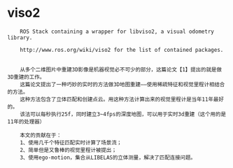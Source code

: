 # viso2


        ROS Stack containing a wrapper for libviso2, a visual odometry library. 
        
        http://www.ros.org/wiki/viso2 for the list of contained packages.


        从多个二维图片中重建3D影像是机器视觉必不可少的部分，这篇论文【1】提出的就是做3D重建的工作。
        这篇论文提出了一种巧妙的实时的方法做3D地图重建——使用稀疏特征和视觉里程计相结合的方法。
        这种方法包含了立体匹配和创建点云。用这种方法计算出来的视觉里程计是当年11年最好的。
        该法可以每秒执行25f，同时建立3~4fps的深度地图，可以用于实时3d重建（这个用的是11年的处理器）

        本文的贡献在于：
        1、使用几千个特征匹配实时计算了场景流；
        2、简单但是又鲁棒的视觉里程计被提出；
        3、使用ego-motion，集合从LIBELAS的立体测量，解决了匹配连接问题。

